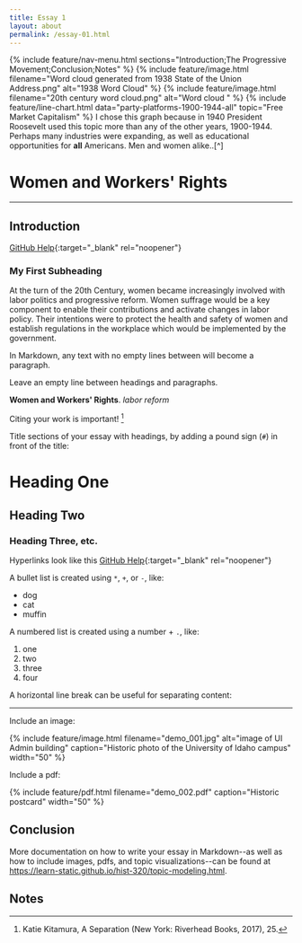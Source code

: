 ```yaml
---
title: Essay 1
layout: about
permalink: /essay-01.html
---
```

{% include feature/nav-menu.html sections="Introduction;The Progressive Movement;Conclusion;Notes" %}
{% include feature/image.html filename="Word cloud generated from 1938 State of the Union Address.png" alt="1938 Word Cloud" %}
{% include feature/image.html filename="20th century word cloud.png" alt="Word cloud " %}
{% include feature/line-chart.html data="party-platforms-1900-1944-all" topic="Free Market Capitalism" %}
I chose this graph because in 1940 President Roosevelt used this topic more than any of the other years, 1900-1944. Perhaps many industries were expanding, as well as educational opportunities for **all** Americans. Men and women alike..[^]
# Women and Workers' Rights
---
## Introduction
[GitHub Help](https://help.github.com/){:target="_blank" rel="noopener"}
### My First Subheading

At the turn of the 20th Century, women became increasingly involved with labor politics and progressive reform. Women suffrage would be a key component to enable their contributions and activate changes in labor policy. Their intentions were to protect the health and safety of women and establish regulations in the workplace which would be implemented by the government.   

In Markdown, any text with no empty lines between will become a paragraph.

Leave an empty line between headings and paragraphs.

**Women and Workers' Rights**. *labor reform*

Citing your work is important! [^1]

Title sections of your essay with headings, by adding a pound sign (`#`) in front of the title:

# Heading One

## Heading Two

### Heading Three, etc.

Hyperlinks look like this [GitHub Help](https://help.github.com/){:target="_blank" rel="noopener"}

A bullet list is created using `*`, `+`, or `-`, like:

- dog
- cat
- muffin

A numbered list is created using a number + `.`, like:

1. one
2. two
6. three
2. four

A horizontal line break can be useful for separating content:

----

Include an image:

{% include feature/image.html filename="demo_001.jpg" alt="image of UI Admin building" caption="Historic photo of the University of Idaho campus" width="50" %}

Include a pdf:

{% include feature/pdf.html filename="demo_002.pdf" caption="Historic postcard" width="50" %}

## Conclusion

More documentation on how to write your essay in Markdown--as well as how to include images, pdfs, and topic visualizations--can be found at <https://learn-static.github.io/hist-320/topic-modeling.html>.

## Notes

[^1]: Katie Kitamura, A Separation (New York: Riverhead Books, 2017), 25.
[^1]: John D’Agata, ed., *The Making of the American Essay* (Minneapolis: Graywolf Press, 2016), 19–20.
